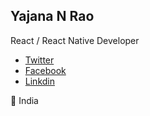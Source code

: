 ## Yajana N Rao

React / React Native Developer

- [Twitter](https://twitter.com/yajananrao)
- [Facebook](https://www.facebook.com/yajnan.rao)
- [Linkdin](https://www.linkedin.com/in/yajana-n-rao-003126131)

🏡 India
